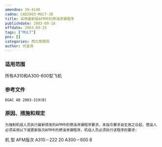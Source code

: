```yaml
---
amendno: 39-4148  
cadno: CAD2003-MULT-38  
title: 采用最新版AFM中的燃油渗漏程序  
publishdate: 2003-09-18  
effdate: 2003-09-25  
tags: ["MULT"]  
pns: []  
categories: 西北管理局  
author: 何金徕  
---
```

  
### 适用范围  
所有A310和A300-600型飞机  
  
<!--more-->  
### 参考文件  
    DGAC AD 2003-319(B)  
  
### 原因、措施和规定  
    为强制机组人员执行最新颁发的AFM中的燃油渗漏程序要求，本指令要求自生效之日起，营运人必须采用以下或更新版次AFM中的燃油渗漏程序，机组人员必须执行该程序的要求:  
机 型 AFM版次 A310－222 20 A300－600 8  
